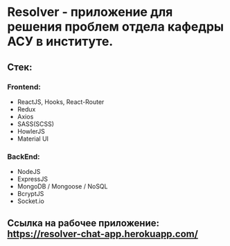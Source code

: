 # Resolver - приложение для решения проблем отдела кафедры АСУ в институте.

## Стек:

### Frontend:
* ReactJS, Hooks, React-Router
* Redux
* Axios
* SASS(SCSS)
* HowlerJS
* Material UI

### BackEnd:
* NodeJS
* ExpressJS
* MongoDB / Mongoose / NoSQL
* BcryptJS
* Socket.io

## Ссылка на рабочее приложение: https://resolver-chat-app.herokuapp.com/

